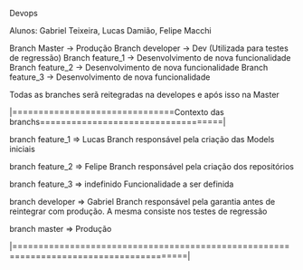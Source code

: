 Devops

Alunos: Gabriel Teixeira, Lucas Damião, Felipe Macchi

Branch Master -> Produção
Branch developer -> Dev (Utilizada para testes de regressão)
Branch feature_1 -> Desenvolvimento de nova funcionalidade
Branch feature_2 -> Desenvolvimento de nova funcionalidade
Branch feature_3 -> Desenvolvimento de nova funcionalidade


Todas as branches serã reitegradas na developes e após isso na Master

|===============================Contexto das branchs===================================|

branch feature_1 => Lucas
Branch responsável pela criação das Models iniciais


branch feature_2 => Felipe
Branch responsável pela criação dos repositórios

branch feature_3 => indefinido
Funcionalidade a ser definida

branch developer => Gabriel
Branch responsável pela garantia antes de reintegrar com produção. A mesma consiste nos testes de regressão

branch master => Produção

|=======================================================================================|
